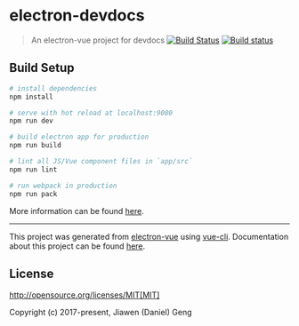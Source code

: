 # electron-devdocs

> An electron-vue project for devdocs
[![Build Status](https://travis-ci.org/gengjiawen/electron-devdocs.svg?branch=master)](https://travis-ci.org/gengjiawen/electron-devdocs)
[![Build status](https://ci.appveyor.com/api/projects/status/1akkt6sjlnwwa7tu/branch/master?svg=true)](https://ci.appveyor.com/project/gengjiawen/electron-devdocs/branch/master)

## Build Setup

``` bash
# install dependencies
npm install

# serve with hot reload at localhost:9080
npm run dev

# build electron app for production
npm run build

# lint all JS/Vue component files in `app/src`
npm run lint

# run webpack in production
npm run pack
```
More information can be found [here](https://simulatedgreg.gitbooks.io/electron-vue/content/docs/npm_scripts.html).

---

This project was generated from [electron-vue](https://github.com/SimulatedGREG/electron-vue) using [vue-cli](https://github.com/vuejs/vue-cli). Documentation about this project can be found [here](https://simulatedgreg.gitbooks.io/electron-vue/content/index.html).

## License
http://opensource.org/licenses/MIT[MIT]

Copyright (c) 2017-present, Jiawen (Daniel) Geng
